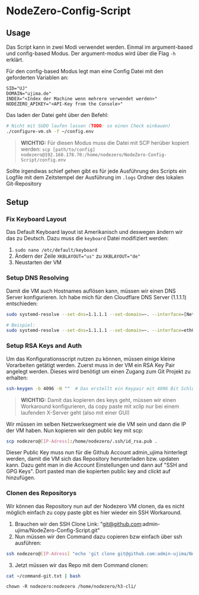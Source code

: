 # NodeZero-Config-Script

## Usage
Das Script kann in zwei Modi verwendet werden. Einmal im argument-based und config-based Modus. 
Der argument-modus wird über die Flag `-h` erklärt.

Für den config-based Modus legt man eine Config Datei mit den geforderten Variablen an:
```env
SID="UJ"
DOMAIN="ujima.de"
INDEX="<Index der Machine wenn mehrere verwendet werden>"
NODEZERO_APIKEY="<API-Key from the Console>"
```
Das laden der Datei geht über den Befehl:
```bash
# Nicht mit SUDO laufen lassen (TODO: so einen Check einbauen)
./configure-vm.sh -f ~/config.env
```

> **WICHTIG:**
> Für diesen Modus muss die Datei mit SCP herüber kopiert werden:
> `scp [path/to/config] nodezero@192.168.178.70:/home/nodezero/NodeZero-Config-Script/config.env`

Sollte irgendwas schief gehen gibt es für jede Ausführung des Scripts ein Logfile mit dem Zeitstempel der Ausführung im `.logs` Ordner des lokalen Git-Repository
## Setup

### Fix Keyboard Layout
Das Default Keyboard layout ist Amerikanisch und deswegen ändern wir das zu Deutsch. Dazu muss die `keyboard` Datei  modifiziert werden:
1. `sudo nano /etc/default/keyboard`
2. Ändern der Zeile `XKBLAYOUT="us"` zu `XKBLAYOUT="de"`
3. Neustarten der VM

### Setup DNS Resolving
Damit die VM auch Hostnames auflösen kann, müssen wir einen DNS Server konfigurieren. Ich habe mich für den Cloudflare DNS Server (1.1.1.1) entschieden:
```bash
sudo systemd-resolve --set-dns=1.1.1.1 --set-domain=~. --interface=[Netzwerk Interface]

# Beispiel:
sudo systemd-resolve --set-dns=1.1.1.1 --set-domain=~. --interface=eth0
```

### Setup RSA Keys and Auth
Um das Konfigurationsscript nutzen zu können, müssen einige kleine Vorarbeiten getätigt werden.
Zuerst muss in der VM ein RSA Key Pair angelegt werden. Dieses wird benötigt um einen Zugang zum Git Projekt zu erhalten:
```bash
ssh-keygen -b 4096 -N ""  # Das erstellt ein Keypair mit 4096 Bit Schlüssellänge und keinem extra Passwort.
``` 
>**WICHTIG:**
> Damit das kopieren des keys geht, müssen wir einen Workaround konfigurieren, da copy paste mit xclip nur bei einem laufenden X-Server geht (also mit einer GUI)

Wir müssen im selben Netzwerksegment wie die VM sein und dann die IP der VM haben. Nun kopieren wir den public key mit scp:
```bash
scp nodezero@[IP-Adress]:/home/nodezero/.ssh/id_rsa.pub .
```
Dieser Public Key muss nun für die Github Account admin_ujima hinterlegt werden, damit die VM sich das Repository herunterladen bzw. updaten kann.
Dazu geht man in die Account Einstellungen und dann auf "SSH and GPG Keys". Dort pasted man die kopierten public key and clickt auf hinzufügen.

### Clonen des Repositorys
Wir können das Repository nun auf der Nodezero VM clonen, da es nicht möglich einfach zu copy paste gibt es hier wieder ein SSH Workaround.
1. Brauchen wir den SSH Clone Link: "git@github.com:admin-ujima/NodeZero-Config-Script.git"
2. Nun müssen wir den Command dazu copieren bzw einfach über ssh ausführen:
```bash
ssh nodezero@[IP-Adress] "echo 'git clone git@github.com:admin-ujima/NodeZero-Config-Script.git' > ~/command-git.txt"
```
3. Jetzt müssen wir das Repo mit dem Command clonen:
```bash
cat ~/command-git.txt | bash
```


```
chown -R nodezero:nodezero /home/nodezero/h3-cli/
```
